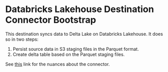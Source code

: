 # Databricks Lakehouse Destination Connector Bootstrap

This destination syncs data to Delta Lake on Databricks Lakehouse. It does so in two steps:

1. Persist source data in S3 staging files in the Parquet format.
2. Create delta table based on the Parquet staging files.

See [this](https://docs.airbyte.com/integrations/destinations/databricks) link for the nuances about the connector.
